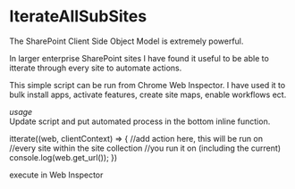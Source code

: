 # IterateAllSubSites
The SharePoint Client Side Object Model is extremely powerful. 

In larger enterprise SharePoint sites I have found it useful to be able to itterate through every site to automate actions.

This simple script can be run from Chrome Web Inspector. I have used it to bulk install apps, activate features, create site maps, enable workflows ect.

*usage*  
Update script and put automated process in the bottom inline function.

itterate((web, clientContext) => {
    //add action here, this will be run on
    //every site within the site collection
    //you run it on (including the current)
	console.log(web.get_url());
})


execute in Web Inspector
